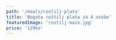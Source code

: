 ```yaml
---
path: '/meals/rostilj-plata'
title: 'Bogata roštilj plata za 4 osobe'
featuredImage: 'rostilj-main.jpg'
price: '129kn'
---
```


<!-- Ponuda uključuje: bogatu roštilj platu za 4 osobe u Restoranu Kod Debelog

Roštilj plata za četvero sadrži:
- 8 ćevapa
- 8 rebarca
- 2 otkoštena marinirana batka i zabatka
- 6 medaljona lungića
- krumpir a la debeli
- povrće na žaru -->